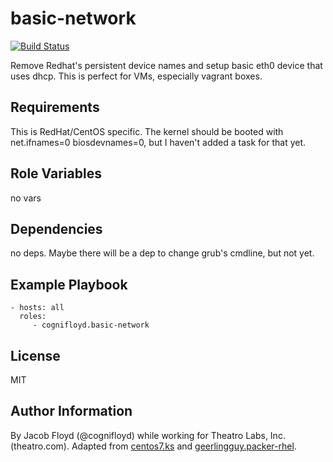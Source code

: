 basic-network
=============

[![Build Status](https://travis-ci.org/cognifloyd/ansible-role-basic-network.svg?branch=master)](https://travis-ci.org/cognifloyd/ansible-role-basic-network)

Remove Redhat's persistent device names and setup basic eth0 device that uses dhcp.
This is perfect for VMs, especially vagrant boxes.

Requirements
------------

This is RedHat/CentOS specific. The kernel should be booted with net.ifnames=0 biosdevnames=0, but I haven't added a task for that yet.

Role Variables
--------------

no vars

Dependencies
------------

no deps. Maybe there will be a dep to change grub's cmdline, but not yet.

Example Playbook
----------------

    - hosts: all
      roles:
         - cognifloyd.basic-network

License
-------

MIT

Author Information
------------------

By Jacob Floyd (@cognifloyd) while working for Theatro Labs, Inc. (theatro.com). Adapted from [centos7.ks](https://github.com/CentOS/sig-cloud-instance-build/blob/5162d86c/vagrant/centos7.ks) and [geerlingguy.packer-rhel](https://galaxy.ansible.com/geerlingguy/packer-rhel/).
